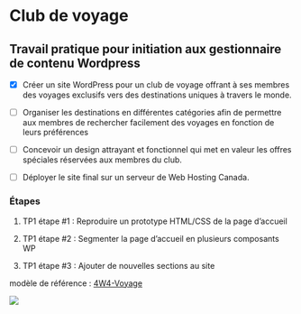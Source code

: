 # Club de voyage

## Travail pratique pour initiation aux gestionnaire de contenu Wordpress

- [x] Créer un site WordPress pour un club de voyage offrant à ses membres des voyages exclusifs vers des destinations uniques à travers le monde.
- [ ] Organiser les destinations en différentes catégories afin de permettre aux membres de rechercher facilement des voyages en fonction de leurs préférences
- [ ] Concevoir un design attrayant et fonctionnel qui met en valeur les offres spéciales réservées aux membres du club.
- [ ] Déployer le site final sur un serveur de Web Hosting Canada.



### Étapes

1. TP1 étape #1 : Reproduire un prototype HTML/CSS de la page d’accueil

2. TP1 étape #2 : Segmenter la page d’accueil en plusieurs composants WP

3. TP1 étape #3 : Ajouter de nouvelles sections au site





modèle de référence : [4W4-Voyage](https://eddytuto.github.io/h25-4w4-gr1/)

![](assets/images/exemple-maquette.png)